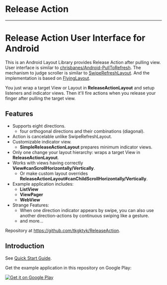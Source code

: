 # Release Action
* * *
# Release Action User Interface for Android
This is an Android Layout Library provides Release Action after pulling view.
User interface is similar to [chrisbanes/Android-PullToRefresh](https://github.com/chrisbanes/Android-PullToRefresh).
The mechanism to judge scroller is similar to [SwipeRefreshLayout](https://developer.android.com/reference/android/support/v4/widget/SwipeRefreshLayout.html).
And the implementation is based on [FlyingLayout](https://github.com/tkgktyk/FlyingLayout).

You just wrap a target View or Layout in **ReleaseActionLayout** and setup listeners and indicator views.
Then it'll fire actions when you release your finger after pulling the target view.

## Features
 * Supports eight directions.
 	* four orthogonal directions and their combinations (diagonal).
 * Action is cancelable unlike SwipeRefreshLayout.
 * Customizable indicator view.
 	* **SimpleReleaseActionLayout** prepares minimum indicator views.
 * Only one change your layout hierarchy: wraps a target View in **ReleaseActionLayout**.
 * Works with views having correctly **View#canScrollHorizontally/Vertically**.
	* Or make custom layout overrides **ReleaseActionLayout#canChildScrollHorizontally/Vertically**.
 * Example application includes:
	* **ListView**
	* **ViewPager**
	* **WebView**
 * Strange Features:
 	* When one direction indicator appears by swipe, you can also use another direction-actions by continuous swiping like a gesture.
 	* and more...

Repository at <https://github.com/tkgktyk/ReleaseAction>.

## Introduction
See [Quick Start Guide](https://github.com/tkgktyk/ReleaseAction/wiki/Quick-Start-Guide).

Get the example application in this repository on Google Play:

[![Get it on Google Play](http://www.android.com/images/brand/get_it_on_play_logo_small.png)](https://play.google.com/store/apps/details?id=jp.tkgktyk.releaseactionexample2)

